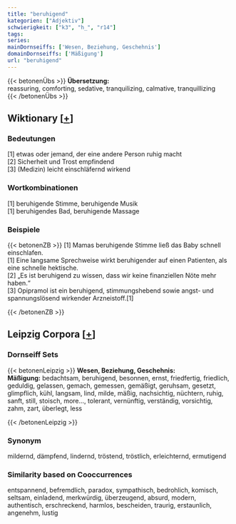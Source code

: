 ```yaml
---
title: "beruhigend"
kategorien: ["Adjektiv"]
schwierigkeit: ["k3", "h_", "r14"]
tags:
series:
mainDornseiffs: ['Wesen, Beziehung, Geschehnis']
domainDornseiffs: ['Mäßigung']
url: "beruhigend"
---
```


{{< betonenÜbs >}}
**Übersetzung:**  
reassuring, comforting, sedative, tranquilizing, calmative, tranquillizing  
{{< /betonenÜbs >}}

## Wiktionary [[+](https://de.wiktionary.org/wiki/beruhigend)]

### Bedeutungen
[1] etwas oder jemand, der eine andere Person ruhig macht  
[2] Sicherheit und Trost empfindend  
[3] (Medizin) leicht einschläfernd wirkend  

### Wortkombinationen
[1] beruhigende Stimme, beruhigende Musik  
[1] beruhigendes Bad, beruhigende Massage  

### Beispiele
{{< betonenZB >}}
[1] Mamas beruhigende Stimme ließ das Baby schnell einschlafen.  
[1] Eine langsame Sprechweise wirkt beruhigender auf einen Patienten, als eine schnelle hektische.  
[2] „Es ist beruhigend zu wissen, dass wir keine finanziellen Nöte mehr haben.“  
[3] Opipramol ist ein beruhigend, stimmungshebend sowie angst- und spannungslösend wirkender Arzneistoff.[1]  

{{< /betonenZB >}}

## Leipzig Corpora [[+](https://corpora.uni-leipzig.de/en/res?word=beruhigend&corpusId=deu_newscrawl-public_2018)]

### Dornseiff Sets
{{< betonenLeipzig >}}
**Wesen, Beziehung, Geschehnis:**  
**Mäßigung:** bedachtsam, beruhigend, besonnen, ernst, friedfertig, friedlich, geduldig, gelassen, gemach, gemessen, gemäßigt, geruhsam, gesetzt, glimpflich, kühl, langsam, lind, milde, mäßig, nachsichtig, nüchtern, ruhig, sanft, still, stoisch, more..., tolerant, vernünftig, verständig, vorsichtig, zahm, zart, überlegt, less  

{{< /betonenLeipzig >}}

### Synonym
mildernd, dämpfend, lindernd, tröstend, tröstlich, erleichternd, ermutigend


### Similarity based on Cooccurrences
entspannend, befremdlich, paradox, sympathisch, bedrohlich, komisch, seltsam, einladend, merkwürdig, überzeugend, absurd, modern, authentisch, erschreckend, harmlos, bescheiden, traurig, erstaunlich, angenehm, lustig

